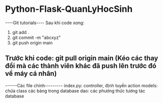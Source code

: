 # Python-Flask-QuanLyHocSinh
----Git tutorials----
Sau khi code xong: 
  1. git add .
  2. git commit -m "abcxyz"
  3. git push origin main

Trước khi code: git pull origin main (Kéo các thay đổi mà các thành viên khác đã push lên trước đó về máy cá nhân) 
-------------------------

------Các file chính---------
index.py: controller, định tuyến action
models: chứa class các bảng trong database
dao: các phương thức tương tác database
